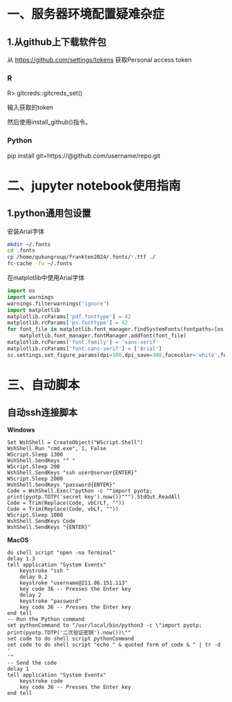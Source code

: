 # 一、服务器环境配置疑难杂症

## 1.从github上下载软件包

从 https://github.com/settings/tokens 获取Personal access token

### R

R> gitcreds::gitcreds_set()

输入获取的token

然后使用install_github()指令。

### Python

pip install git+https://<TOKEN>@github.com/username/repo.git

# 二、jupyter notebook使用指南

## 1.python通用包设置

安装Arial字体

```bash
mkdir ~/.fonts
cd .fonts
cp /home/qukungroup/frankten2024/.fonts/*.ttf ./
fc-cache -fv ~/.fonts
```

在matplotlib中使用Arial字体

```python
import os
import warnings
warnings.filterwarnings("ignore")
import matplotlib
matplotlib.rcParams['pdf.fonttype'] = 42
matplotlib.rcParams['ps.fonttype'] = 42
for font_file in matplotlib.font_manager.findSystemFonts(fontpaths=[os.path.expanduser('~/.fonts/')]):
    matplotlib.font_manager.fontManager.addfont(font_file)
matplotlib.rcParams['font.family'] = 'sans-serif'
matplotlib.rcParams['font.sans-serif'] = ['Arial']
sc.settings.set_figure_params(dpi=100,dpi_save=300,facecolor='white',fontsize=10,vector_friendly=True,figsize=(4,4))
```

# 三、自动脚本

## 自动ssh连接脚本

**Windows**

```VBscript
Set WshShell = CreateObject("WScript.Shell")
WshShell.Run "cmd.exe", 1, False
WScript.Sleep 1300
WshShell.SendKeys "^ "
WScript.Sleep 200
WshShell.SendKeys "ssh user@server{ENTER}"
WScript.Sleep 2000
WshShell.SendKeys "password{ENTER}"
Code = WshShell.Exec("python -c ""import pyotp; print(pyotp.TOTP('secret key').now())""").StdOut.ReadAll
Code = Trim(Replace(Code, vbCrLf, ""))
Code = Trim(Replace(Code, vbLf, ""))
WScript.Sleep 1000
WshShell.SendKeys Code
WshShell.SendKeys "{ENTER}"
```

**MacOS**

```vbscript
do shell script "open -na Terminal"
delay 1.3
tell application "System Events"
	keystroke "ssh "
	delay 0.2
	keystroke "username@211.86.151.113"
	key code 36 -- Presses the Enter key
	delay 2
	keystroke "password"
	key code 36 -- Presses the Enter key
end tell
-- Run the Python command
set pythonCommand to "/usr/local/bin/python3 -c \"import pyotp; print(pyotp.TOTP('二次验证密钥').now())\""
set code to do shell script pythonCommand
set code to do shell script "echo " & quoted form of code & " | tr -d '
'"
-- Send the code
delay 1
tell application "System Events"
	keystroke code
	key code 36 -- Presses the Enter key
end tell
```

